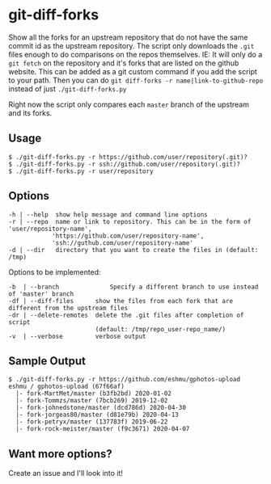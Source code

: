 # git-diff-forks
Show all the forks for an upstream repository that do not have the same commit id as the upstream repository. The script only downloads the ```.git``` files enough to do comparisons on the repos themselves. IE: It will only do a ```git fetch``` on the repository and it's forks that are listed on the github website.
This can be added as a git custom command if you add the script to your path. Then you can do ```git diff-forks -r name|link-to-github-repo``` instead of just ```./git-diff-forks.py```

Right now the script only compares each ```master``` branch of the upstream and its forks. 

## Usage
```
$ ./git-diff-forks.py -r https://github.com/user/repository(.git)?
$ ./git-diff-forks.py -r ssh://github.com/user/repository(.git)?
$ ./git-diff-forks.py -r user/repository
```

## Options
```
-h | --help  show help message and command line options
-r | --repo  name or link to repository. This can be in the form of 'user/repository-name', 
            'https://github.com/user/repository-name', 
            'ssh://guthub.com/user/repository-name'
-d | --dir   directory that you want to create the files in (default: /tmp)
```

Options to be implemented:
```
-b  | --branch	            Specify a different branch to use instead of 'master' branch
-df | --diff-files      show the files from each fork that are different from the upstream files
-dr | --delete-remotes  delete the .git files after completion of script 
                        (default: /tmp/repo_user-repo_name/)
-v  | --verbose         verbose output
```
## Sample Output
```
$ ./git-diff-forks.py -r https://github.com/eshmu/gphotos-upload
eshmu / gphotos-upload (67f66af)
  |- fork-MartMet/master (b3fb2bd) 2020-01-02
  |- fork-Tommzs/master (7bcb269) 2019-12-02
  |- fork-johnedstone/master (dcd786d) 2020-04-30
  |- fork-jorgeas80/master (d81e79b) 2020-04-13
  |- fork-petryx/master (137783f) 2019-06-22
  |- fork-rock-meister/master (f9c3671) 2020-04-07
```
## Want more options?
Create an issue and I'll look into it!
